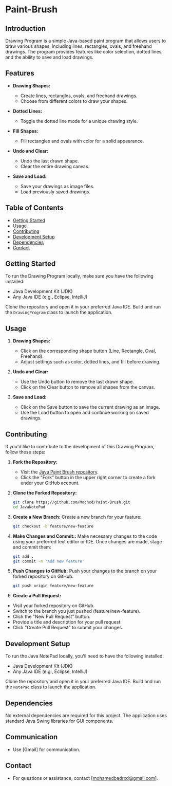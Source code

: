# Paint-Brush



## Introduction

Drawing Program is a simple Java-based paint program that allows users to draw various shapes, including lines, rectangles, ovals, and freehand drawings. The program provides features like color selection, dotted lines, and the ability to save and load drawings.

## Features

- **Drawing Shapes:**
  - Create lines, rectangles, ovals, and freehand drawings.
  - Choose from different colors to draw your shapes.

- **Dotted Lines:**
  - Toggle the dotted line mode for a unique drawing style.

- **Fill Shapes:**
  - Fill rectangles and ovals with color for a solid appearance.

- **Undo and Clear:**
  - Undo the last drawn shape.
  - Clear the entire drawing canvas.

- **Save and Load:**
  - Save your drawings as image files.
  - Load previously saved drawings.

 ## Table of Contents
- [Getting Started](#getting-started)
- [Usage](#usage)
- [Contributing](#contributing)
- [Development Setup](#development-setup)
- [Dependencies](#dependencies)
- [Contact](#contact)

## Getting Started

To run the Drawing Program locally, make sure you have the following installed:

- Java Development Kit (JDK)
- Any Java IDE (e.g., Eclipse, IntelliJ)

Clone the repository and open it in your preferred Java IDE. Build and run the `DrawingProgram` class to launch the application.

## Usage

1. **Drawing Shapes:**
   - Click on the corresponding shape button (Line, Rectangle, Oval, Freehand).
   - Adjust settings such as color, dotted lines, and fill before drawing.

2. **Undo and Clear:**
   - Use the Undo button to remove the last drawn shape.
   - Click on the Clear button to remove all shapes from the canvas.

3. **Save and Load:**
   - Click on the Save button to save the current drawing as an image.
   - Use the Load button to open and continue working on saved drawings.

## Contributing

If you'd like to contribute to the development of this Drawing Program, follow these steps:

1. **Fork the Repository:**
   - Visit the [Java Paint Brush repository]([https://github.com/Mochxd/Paint-Brush]).
   - Click the "Fork" button in the upper right corner to create a fork under your GitHub account.

2. **Clone the Forked Repository:**
   ```bash
   git clone https://github.com/Mochxd/Paint-Brush.git
   cd JavaNotePad

3. **Create a New Branch:**
Create a new branch for your feature:
   ```bash
   git checkout -b feature/new-feature

4. **Make Changes and Commit::**
Make necessary changes to the code using your preferred text editor or IDE.
Once changes are made, stage and commit them:
    ```bash
    git add .
    git commit -m 'Add new feature'

5. **Push Changes to GitHub:**
Push your changes to the branch on your forked repository on GitHub:
    ```bash
    git push origin feature/new-feature


6. **Create a Pull Request:**

- Visit your forked repository on GitHub.
- Switch to the branch you just pushed (feature/new-feature).
- Click the "New Pull Request" button.
- Provide a title and description for your pull request.
- Click "Create Pull Request" to submit your changes.


## Development Setup

To run the Java NotePad locally, you'll need to have the following installed:

- Java Development Kit (JDK)
- Any Java IDE (e.g., Eclipse, IntelliJ)

Clone the repository and open it in your preferred Java IDE. Build and run the `NotePad` class to launch the application.

## Dependencies

No external dependencies are required for this project. The application uses standard Java Swing libraries for GUI components.

## Communication
- Use [Gmail] for communication.

## Contact
- For questions or assistance, contact [mohamedbadrxd@gmail.com].
